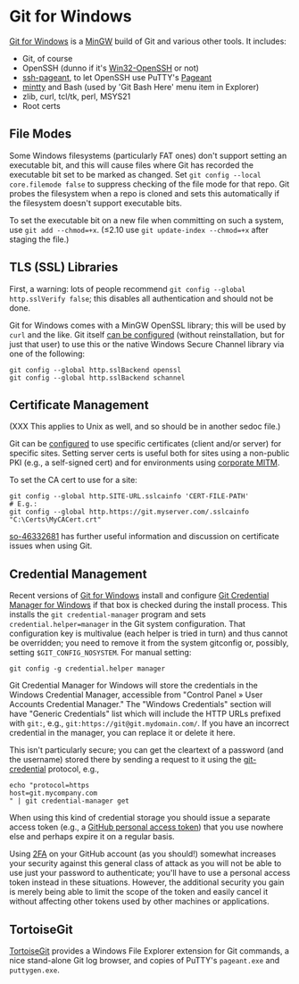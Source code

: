 Git for Windows
===============

[Git for Windows] is a [MinGW](../win/unixy.md) build of Git and
various other tools. It includes:
* Git, of course
* OpenSSH (dunno if it's [Win32-OpenSSH] or not)
* [ssh-pageant], to let OpenSSH use PuTTY's [Pageant](term-ssh.md)
* [mintty] and Bash (used by 'Git Bash Here' menu item in Explorer)
* zlib, curl, tcl/tk, perl, MSYS21
* Root certs


File Modes
----------

Some Windows filesystems (particularly FAT ones) don't support setting
an executable bit, and this will cause files where Git has recorded
the executable bit set to be marked as changed. Set  `git config
--local core.filemode false` to suppress checking of the file mode for
that repo. Git probes the filesystem when a repo is cloned and sets
this automatically if the filesystem doesn't support executable bits.

To set the executable bit on a new file when committing on such a
system, use `git add --chmod=+x`. (≤2.10 use `git update-index
--chmod=+x` after staging the file.)


TLS (SSL) Libraries
-------------------

First, a warning: lots of people recommend `git config --global
http.sslVerify false`; this disables all authentication and should not
be done.

Git for Windows comes with a MinGW OpenSSL library; this will be used
by `curl` and the like. Git itself [can be configured][so-winsecchan]
(without reinstallation, but for just that user) to use this or the
native Windows Secure Channel library via one of the following:

    git config --global http.sslBackend openssl
    git config --global http.sslBackend schannel


Certificate Management
----------------------

(XXX This applies to Unix as well, and so should be in another sedoc file.)

Git can be [configured][git-config] to use specific certificates (client
and/or server) for specific sites. Setting server certs is useful both
for sites using a non-public PKI (e.g., a self-signed cert) and for
environments using [corporate MITM][mitm].

To set the CA cert to use for a site:

    git config --global http.SITE-URL.sslcainfo 'CERT-FILE-PATH'
    # E.g.:
    git config --global http.https://git.myserver.com/.sslcainfo "C:\Certs\MyCACert.crt"

[so-46332681] has further useful information and discussion on certificate
issues when using Git.

[mitm]: https://security.stackexchange.com/q/107542/12254
[so-46332681]: https://stackoverflow.com/a/46332681/107294


Credential Management
---------------------

Recent versions of [Git for Windows] install and configure [Git
Credential Manager for Windows][gcmw] if that box is checked during
the install process. This installs the `git credential-manager`
program and sets `credential.helper=manager` in the Git system
configuration. That configuration key is multivalue (each helper is
tried in turn) and thus cannot be overridden; you need to remove it
from the system gitconfig or, possibly, setting `$GIT_CONFIG_NOSYSTEM`.
For manual setting:

    git config -g credential.helper manager

Git Credential Manager for Windows will store the credentials in the
Windows Credential Manager, accessible from "Control Panel » User
Accounts Credential Manager." The "Windows Credentials" section will
have "Generic Credentials" list which will include the HTTP URLs
prefixed with `git:`, e.g., `git:https://git@git.mydomain.com/`. If
you have an incorrect credential in the manager, you can replace it or
delete it here.

This isn't particularly secure; you can get the cleartext of a
password (and the username) stored there by sending a request to it
using the [git-credential] protocol, e.g.,

    echo "protocol=https
    host=git.mycompany.com
    " | git credential-manager get

When using this kind of credential storage you should issue a separate
access token (e.g., a [GitHub personal access token][gh-token]) that
you use nowhere else and perhaps expire it on a regular basis.

Using [2FA] on your GitHub account (as you should!) somewhat increases
your security against this general class of attack as you will not be
able to use just your password to authenticate; you'll have to use a
personal access token instead in these situations. However, the
additional security you gain is merely being able to limit the scope
of the token and easily cancel it without affecting other tokens used
by other machines or applications.


TortoiseGit
-----------

[TortoiseGit] provides a Windows File Explorer extension for Git
commands, a nice stand-alone Git log browser, and copies of PuTTY's
`pageant.exe` and `puttygen.exe`.



<!-------------------------------------------------------------------->
[2FA]: https://help.github.com/articles/about-two-factor-authentication/
[Git for Windows]: http://gitforwindows.org/
[TortoiseGit]: https://tortoisegit.org/
[Win32-OpenSSH]: https://github.com/PowerShell/Win32-OpenSSH
[gcmw]: https://github.com/Microsoft/Git-Credential-Manager-for-Windows
[gh-token]: https://help.github.com/articles/creating-a-personal-access-token-for-the-command-line/
[git-config]: https://git-scm.com/docs/git-config
[git-credential]: https://git-scm.com/docs/git-credential
[mintty]: https://mintty.github.io/
[so-winsecchan]: https://stackoverflow.com/a/46332681
[ssh-pageant]: https://github.com/cuviper/ssh-pageant
